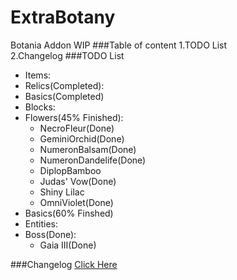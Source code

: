 # ExtraBotany
Botania Addon WIP
###Table of content
1.TODO List<br>
2.Changelog
###TODO List
 * Items:
  * Relics(Completed):
  * Basics(Completed)
 * Blocks:
  * Flowers(45% Finished):
    * NecroFleur(Done)
    * GeminiOrchid(Done)
    * NumeronBalsam(Done)
    * NumeronDandelife(Done)
    * DiplopBamboo
    * Judas' Vow(Done)
    * Shiny Lilac
    * OmniViolet(Done)
  * Basics(60% Finshed)
 * Entities:
  * Boss(Done):
    * Gaia III(Done)<br>
   
###Changelog
[Click Here](https://github.com/ExtraMeteorP/ExtraBotany/blob/master/changelog.md) 